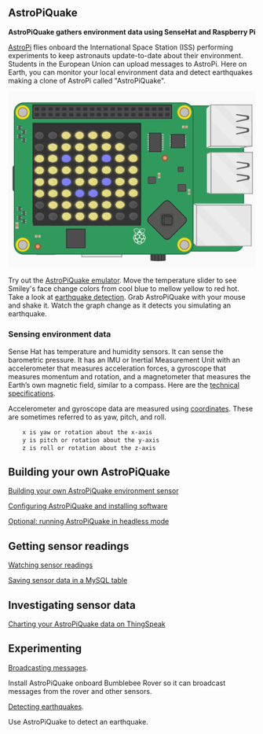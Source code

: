 ## AstroPiQuake

<b>AstroPiQuake gathers environment data using SenseHat and Raspberry Pi</b> 

[AstroPi](https://astro-pi.org/) flies onboard the International Space Station (ISS) performing experiments to keep astronauts update-to-date about their environment.  Students in the European Union can upload messages to AstroPi.  Here on Earth, you can monitor your local environment data and detect earthquakes  making a clone of AstroPi called "AstroPiQuake". 

![AstroPiQuake](images/AstroPiQuake_drawing.png)

Try out the [AstroPiQuake emulator](https://trinket.io/python/9c2e984979).  Move the temperature slider to see Smiley's face change colors from cool blue to mellow yellow to red hot.  Take a look at [earthquake detection](https://trinket.io/python/86417fad20).  Grab AstroPiQuake with your mouse and shake it.  Watch the graph change as it detects you simulating an earthquake.

### Sensing environment data

Sense Hat has temperature and humidity sensors.  It can sense the barometric pressure.  It has an IMU or Inertial Measurement Unit with an accelerometer that measures acceleration forces, a gyroscope that measures momentum and rotation, and a magnetometer that measures the Earth’s own magnetic field, similar to a compass.  Here are the [technical specifications](SenseHatSpecs.md).

Accelerometer and gyroscope data are measured using [coordinates](https://en.wikipedia.org/wiki/Euler_angles).  These are sometimes referred to as yaw, pitch, and roll.

        x is yaw or rotation about the x-axis
        y is pitch or rotation about the y-axis
        z is roll or rotation about the z-axis
        

## Building your own AstroPiQuake

[Building your own AstroPiQuake environment sensor](BuildIT.md)

[Configuring AstroPiQuake and installing software](InstallIT.md)

[Optional:  running AstroPiQuake in headless mode](Headless.md)

## Getting sensor readings

<a href="viewAstroPiQuake.md">Watching sensor readings</a>

<a href="https://github.com/NelsonPython/DriveI5/blob/master/PublicRadio/AstroPiQuakeTable.md">Saving sensor data in a MySQL table</a>

## Investigating sensor data

[Charting your AstroPiQuake data on ThingSpeak](https://thingspeak.com/channels/865101)

## Experimenting

[Broadcasting messages](https://github.com/NelsonPython/Driving_Experiment).  

Install AstroPiQuake onboard Bumblebee Rover so it can broadcast messages from the rover and other sensors.

[Detecting earthquakes](https://www.kaggle.com/nelsondata/confirming-earthquake-detection).  

Use AstroPiQuake to detect an earthquake.

